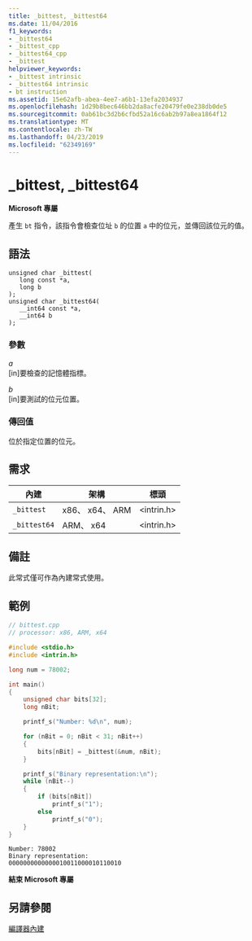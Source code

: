 ```yaml
---
title: _bittest, _bittest64
ms.date: 11/04/2016
f1_keywords:
- _bittest64
- _bittest_cpp
- _bittest64_cpp
- _bittest
helpviewer_keywords:
- _bittest intrinsic
- _bittest64 intrinsic
- bt instruction
ms.assetid: 15e62afb-abea-4ee7-a6b1-13efa2034937
ms.openlocfilehash: 1d29b8bec646bb2da8acfe20479fe0e238db0de5
ms.sourcegitcommit: 0ab61bc3d2b6cfbd52a16c6ab2b97a8ea1864f12
ms.translationtype: MT
ms.contentlocale: zh-TW
ms.lasthandoff: 04/23/2019
ms.locfileid: "62349169"
---
```

# <a name="bittest-bittest64"></a>_bittest, _bittest64

**Microsoft 專屬**

產生 `bt` 指令，該指令會檢查位址 `b` 的位置 `a` 中的位元，並傳回該位元的值。

## <a name="syntax"></a>語法

```
unsigned char _bittest(
   long const *a,
   long b
);
unsigned char _bittest64(
   __int64 const *a,
   __int64 b
);
```

### <a name="parameters"></a>參數

*a*<br/>
[in]要檢查的記憶體指標。

*b*<br/>
[in]要測試的位元位置。

### <a name="return-value"></a>傳回值

位於指定位置的位元。

## <a name="requirements"></a>需求

|內建|架構|標頭|
|---------------|------------------|------------|
|`_bittest`|x86、 x64、 ARM|\<intrin.h>|
|`_bittest64`|ARM、 x64|\<intrin.h>|

## <a name="remarks"></a>備註

此常式僅可作為內建常式使用。

## <a name="example"></a>範例

```cpp
// bittest.cpp
// processor: x86, ARM, x64

#include <stdio.h>
#include <intrin.h>

long num = 78002;

int main()
{
    unsigned char bits[32];
    long nBit;

    printf_s("Number: %d\n", num);

    for (nBit = 0; nBit < 31; nBit++)
    {
        bits[nBit] = _bittest(&num, nBit);
    }

    printf_s("Binary representation:\n");
    while (nBit--)
    {
        if (bits[nBit])
            printf_s("1");
        else
            printf_s("0");
    }
}
```

```Output
Number: 78002
Binary representation:
0000000000000010011000010110010
```

**結束 Microsoft 專屬**

## <a name="see-also"></a>另請參閱

[編譯器內建](../intrinsics/compiler-intrinsics.md)